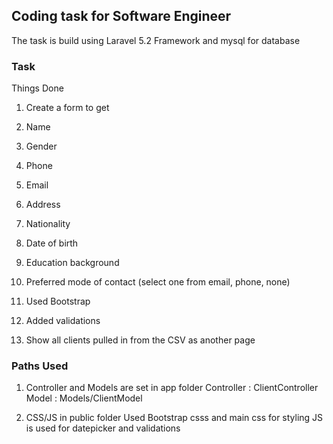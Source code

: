 ## Coding task for Software Engineer

The task is build using Laravel 5.2 Framework and mysql for database

### Task

Things Done 

1. Create a form to get 
  1. Name
  1. Gender
  1. Phone 
  1. Email 
  1. Address
  1. Nationality
  1. Date of birth
  1. Education background 
  1. Preferred mode of contact (select one from email, phone, none)

1. Used Bootstrap 
1. Added validations 
1. Show all clients pulled in from the CSV as another page

### Paths Used

1. Controller and Models are set in app folder
    Controller : ClientController 
    Model : Models/ClientModel
 
1. CSS/JS in public folder 
Used Bootstrap csss and main css for styling
JS is used for datepicker and validations 

